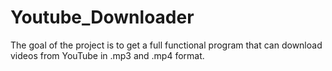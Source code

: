 # Youtube_Downloader
The goal of the project is to get a full functional program that can download videos from YouTube in .mp3 and .mp4 format. 

